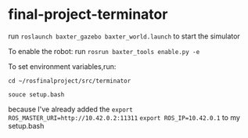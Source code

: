 # final-project-terminator
run `roslaunch baxter_gazebo baxter_world.launch` to start the simulator

To enable the robot: run `rosrun baxter_tools enable.py -e`

To set environment variables,run:

`cd ~/rosfinalproject/src/terminator`

`souce setup.bash `

because I've already added the
`export ROS_MASTER_URI=http://10.42.0.2:11311`
`export ROS_IP=10.42.0.1` to my setup.bash
